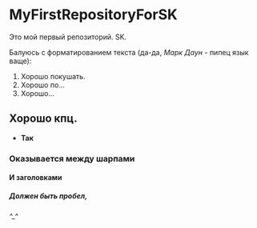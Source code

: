 # MyFirstRepositoryForSK
Это мой первый репозиторий. SK.

Балуюсь с форматированием текста (да-да, *Марк Даун* - пипец язык ваще):
1. Хорошо покушать.
2. Хорошо по...
3. Хорошо...

 ## Хорошо кпц.
 
 * **Так**

### Оказывается между шарпами
#### И заголовками
##### Должен быть пробел, 
###### ^_^
